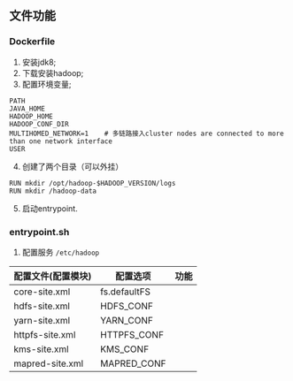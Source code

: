 ## 文件功能

### Dockerfile

1. 安装jdk8;
2. 下载安装hadoop;
3. 配置环境变量;
```shell script
PATH
JAVA_HOME
HADOOP_HOME
HADOOP_CONF_DIR
MULTIHOMED_NETWORK=1    # 多链路接入cluster nodes are connected to more than one network interface
USER
```
4. 创建了两个目录（可以外挂）
```shell script
RUN mkdir /opt/hadoop-$HADOOP_VERSION/logs
RUN mkdir /hadoop-data
```
5. 启动entrypoint.

### entrypoint.sh

1. 配置服务 `/etc/hadoop`

| 配置文件(配置模块) | 配置选项 | 功能 |
|--|--|--|
| core-site.xml   | fs.defaultFS |  |
| hdfs-site.xml   | HDFS_CONF | |
| yarn-site.xml   | YARN_CONF | |
| httpfs-site.xml | HTTPFS_CONF| |
| kms-site.xml    | KMS_CONF   | |
| mapred-site.xml | MAPRED_CONF| |

